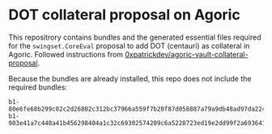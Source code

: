 # DOT collateral proposal on Agoric
This repositrory contains bundles and the generated essential files required for the `swingset.CoreEval` proposal to add DOT (centauri) as collateral in Agoric. Followed instructions from [0xpatrickdev/agoric-vault-collateral-proposal](https://github.com/0xpatrickdev/agoric-vault-collateral-proposal).

Because the bundles are already installed, this repo does not include the required bundles:
```
b1-80e6fe68b299c82c2d26802c312bc37966a559f7b28f87d058887a79a9db48ad97da2240e71e3f98986071da8fc3c5d02358bec577b17a89cee2b1cb3cd23958.json
b1-903e41a7c448a41b456298404a1c32c69302574209c6a5228723ed19e2dd99f2a693641196445bc27a90e19e1dfadfe6b3d9c9a93f080ffa33a70908e5af4fff.json
```